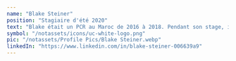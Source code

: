 ```yaml
---
name: "Blake Steiner"
position: "Stagiaire d'été 2020"
text: "Blake était un PCR au Maroc de 2016 à 2018. Pendant son stage, il s'est associé à Matt Roy pour créer un 'Atelier de santé' destiné aux jeunes Marocains. Il a également aidé à rédiger la proposition de projet pour nos fours à poterie alimentés par des déchets à Tameslouht, qui sont maintenant prêts à être financés."
symbol: "/notassets/icons/uc-white-logo.png"
pic: "/notassets/Profile Pics/Blake Steiner.webp"
linkedIn: "https://www.linkedin.com/in/blake-steiner-006639a9"
---
```

